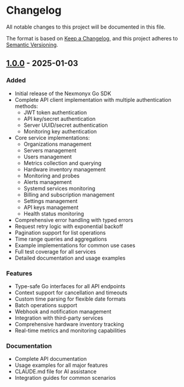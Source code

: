# Changelog

All notable changes to this project will be documented in this file.

The format is based on [Keep a Changelog](https://keepachangelog.com/en/1.0.0/),
and this project adheres to [Semantic Versioning](https://semver.org/spec/v2.0.0.html).

## [1.0.0] - 2025-01-03

### Added
- Initial release of the Nexmonyx Go SDK
- Complete API client implementation with multiple authentication methods:
  - JWT token authentication
  - API key/secret authentication
  - Server UUID/secret authentication
  - Monitoring key authentication
- Core service implementations:
  - Organizations management
  - Servers management
  - Users management
  - Metrics collection and querying
  - Hardware inventory management
  - Monitoring and probes
  - Alerts management
  - Systemd services monitoring
  - Billing and subscription management
  - Settings management
  - API keys management
  - Health status monitoring
- Comprehensive error handling with typed errors
- Request retry logic with exponential backoff
- Pagination support for list operations
- Time range queries and aggregations
- Example implementations for common use cases
- Full test coverage for all services
- Detailed documentation and usage examples

### Features
- Type-safe Go interfaces for all API endpoints
- Context support for cancellation and timeouts
- Custom time parsing for flexible date formats
- Batch operations support
- Webhook and notification management
- Integration with third-party services
- Comprehensive hardware inventory tracking
- Real-time metrics and monitoring capabilities

### Documentation
- Complete API documentation
- Usage examples for all major features
- CLAUDE.md file for AI assistance
- Integration guides for common scenarios

[1.0.0]: https://github.com/nexmonyx/go-sdk/releases/tag/v1.0.0